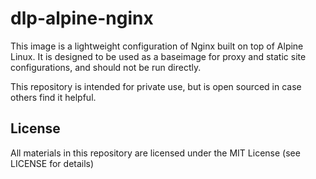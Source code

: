 # dlp-alpine-nginx

This image is a lightweight configuration of Nginx built on top of Alpine Linux. It is designed to be used as a baseimage for proxy and static site configurations, and should not be run directly.

This repository is intended for private use, but is open sourced in case others find it helpful.

## License

All materials in this repository are licensed under the MIT License (see LICENSE for details)

